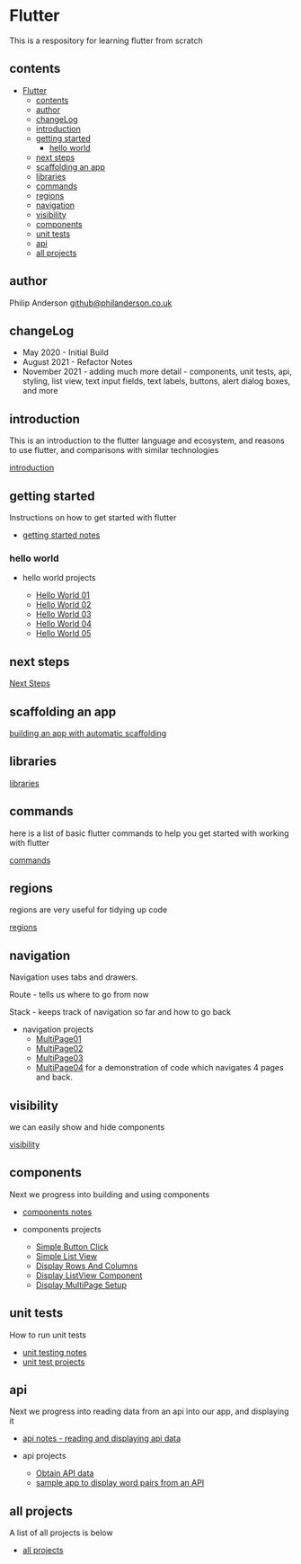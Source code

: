 # Flutter

This is a respository for learning flutter from scratch
## contents

- [Flutter](#flutter)
  - [contents](#contents)
  - [author](#author)
  - [changeLog](#changelog)
  - [introduction](#introduction)
  - [getting started](#getting-started)
    - [hello world](#hello-world)
  - [next steps](#next-steps)
  - [scaffolding an app](#scaffolding-an-app)
  - [libraries](#libraries)
  - [commands](#commands)
  - [regions](#regions)
  - [navigation](#navigation)
  - [visibility](#visibility)
  - [components](#components)
  - [unit tests](#unit-tests)
  - [api](#api)
  - [all projects](#all-projects)


## author

Philip Anderson 
github@philanderson.co.uk

## changeLog

- May 2020 - Initial Build
- August 2021 - Refactor Notes
- November 2021 - adding much more detail - components, unit tests, api, styling, list view, text input fields, text labels, buttons, alert dialog boxes, and more

## introduction

This is an introduction to the flutter language and ecosystem, and reasons to use flutter, and comparisons with similar technologies

[introduction](notes/introduction.md)


## getting started

Instructions on how to get started with flutter

- [getting started notes](notes/getting-started.md)

### hello world 

- hello world projects

  - [Hello World 01](projects/HelloWorld01)
  - [Hello World 02](projects/HelloWorld02)
  - [Hello World 03](projects/HelloWorld03)
  - [Hello World 04](projects/HelloWorld04)
  - [Hello World 05](projects/HelloWorld05)


## next steps

[Next Steps](notes/next-steps.md)

## scaffolding an app

[building an app with automatic scaffolding](notes/scaffolding.md)

## libraries

[libraries](notes/libraries.md)

## commands

here is a list of basic flutter commands to help you get started with working with flutter

[commands](notes/commands.md)

## regions

regions are very useful for tidying up code

[regions](notes/regions.md)

## navigation

Navigation uses tabs and drawers.

Route - tells us where to go from now

Stack - keeps track of navigation so far and how to go back

- navigation projects
  - [MultiPage01](Projects/MultiPage01)
  - [MultiPage02](Projects/MultiPage02)
  - [MultiPage03](Projects/MultiPage03)
  - [MultiPage04](Projects/MultiPage04) for a demonstration of code which navigates 4 pages and back.

## visibility

we can easily show and hide components

[visibility](notes/components.md#visibility)

## components 

Next we progress into building and using components

- [components notes](notes/components.md)

- components projects

  - [Simple Button Click](projects/ButtonClick01)
  - [Simple List View](projects/ListView01)
  - [Display Rows And Columns](projects/RowsAndColumns01)
  - [Display ListView Component](projects/ListView01)
  - [Display MultiPage Setup](projects/MultiPage01)

## unit tests

How to run unit tests

- [unit testing notes](notes/unit-testing.md)
- [unit test projects](projects/UnitTest01)

## api

Next we progress into reading data from an api into our app, and displaying it

- [api notes - reading and displaying api data](notes/api.md)

- api projects
  
  - [Obtain API data](projects/API01)
  - [sample app to display word pairs from an API](projects/WordPair01)

## all projects

A list of all projects is below

- [all projects](projects)
